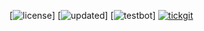 <!-- vim: set ft=markdown ts=4 sw=4 tw=0 expandtab colorcolumn=80 :         -->
<!-- SPDX-License-Identifier: BSD-2-Clause                                  -->
<!--                                                                        -->
<!-- Copyright (c) 2022 Jeffrey H. Johnson <trnsz@pobox.com>                -->
<!--                                                                        -->
<!-- Redistribution and use in source and binary forms, with or without     -->
<!-- modification, are permitted provided that the following conditions are -->
<!-- met:                                                                   -->
<!--                                                                        -->
<!--   1. Redistributions of source code must retain the relevant copyright -->
<!--      notice, this list of conditions and the following disclaimer.     -->
<!--                                                                        -->
<!--   2. Redistributions in binary form must reproduce the relevant        -->
<!--      copyright notice, this list of conditions and the following       -->
<!--      disclaimer in the documentation and/or other materials provided   -->
<!--      with the distribution.                                            -->
<!--                                                                        -->
<!-- THIS SOFTWARE IS PROVIDED BY THE COPYRIGHT HOLDERS AND CONTRIBUTORS    -->
<!-- "AS IS" AND ANY EXPRESS OR IMPLIED WARRANTIES, INCLUDING, BUT NOT      -->
<!-- LIMITED TO, THE IMPLIED WARRANTIES OF MERCHANTABILITY AND FITNESS FOR  -->
<!-- A PARTICULAR PURPOSE ARE DISCLAIMED. IN NO EVENT SHALL THE COPYRIGHT   -->
<!-- OWNERS OR CONTRIBUTORS BE LIABLE FOR ANY DIRECT, INDIRECT, INCIDENTAL, -->
<!-- SPECIAL, EXEMPLARY, OR CONSEQUENTIAL DAMAGES (INCLUDING, BUT NOT       -->
<!-- LIMITED TO, PROCUREMENT OF SUBSTITUTE GOODS OR SERVICES; LOSS OF USE,  -->
<!-- DATA, OR PROFITS; OR BUSINESS INTERRUPTION) HOWEVER CAUSED AND ON ANY  -->
<!-- THEORY OF LIABILITY, WHETHER IN CONTRACT, STRICT LIABILITY, OR TORT    -->
<!-- (INCLUDING NEGLIGENCE OR OTHERWISE) ARISING IN ANY WAY OUT OF THE USE  -->
<!-- OF THIS SOFTWARE, EVEN IF ADVISED OF THE POSSIBILITY OF SUCH DAMAGE.   -->
<!--                                                                        -->
[![license](https://img.shields.io/badge/license-BSD--2--Clause-ok.svg?color=blue/BSD-2-Clause.txt)]
[![updated](https://img.shields.io/github/last-commit/johnsonjh/homebrew-reduce-algebra.svg?color=004300&label=updated)]
[![testbot](https://img.shields.io/github/workflow/status/johnsonjh/homebrew-reduce-algebra/brew%20test-bot.svg?color=004300&label=test-bot)]
[![tickgit](https://img.shields.io/endpoint?url=https://api.tickgit.com/badge?repo=github.com/johnsonjh/homebrew-reduce-algebra)](https://www.tickgit.com/browse?repo=github.com/johnsonjh/homebrew-reduce-algebra)
